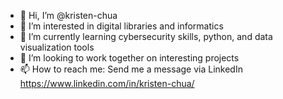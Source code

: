 - 👋 Hi, I’m @kristen-chua
- 👀 I’m interested in digital libraries and informatics
- 🌱 I’m currently learning cybersecurity skills, python, and data visualization tools
- 💞️ I’m looking to work together on interesting projects
- 📫 How to reach me: Send me a message via LinkedIn https://www.linkedin.com/in/kristen-chua/

<!---
kristen-chua/kristen-chua is a ✨ special ✨ repository because its `README.md` (this file) appears on your GitHub profile.
You can click the Preview link to take a look at your changes.
--->
